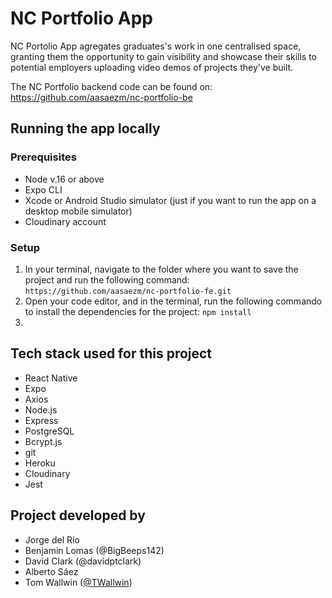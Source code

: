# NC Portfolio App

NC Portolio App agregates graduates's work in one centralised space, granting them the opportunity to gain visibility and showcase their skills to potential employers uploading video demos of projects they've built. 

The NC Portfolio backend code can be found on: https://github.com/aasaezm/nc-portfolio-be

## Running the app locally

### Prerequisites
* Node v.16 or above
* Expo CLI
* Xcode or Android Studio simulator (just if you want to run the app on a desktop mobile simulator)
* Cloudinary account

### Setup
1. In your terminal, navigate to the folder where you want to save the project and run the following command:
 `https://github.com/aasaezm/nc-portfolio-fe.git`
2. Open your code editor, and in the terminal, run the following commando to install the dependencies for the project:
`npm install`
3.




## Tech stack used for this project
* React Native
* Expo
* Axios
* Node.js
* Express
* PostgreSQL
* Bcrypt.js
* git
* Heroku
* Cloudinary
* Jest

## Project developed by 

* Jorge del Río
* Benjamin Lomas (@BigBeeps142)
* David Clark (@davidptclark)
* Alberto Sáez
* Tom Wallwin ([@TWallwin](https://github.com/TWallwin))

